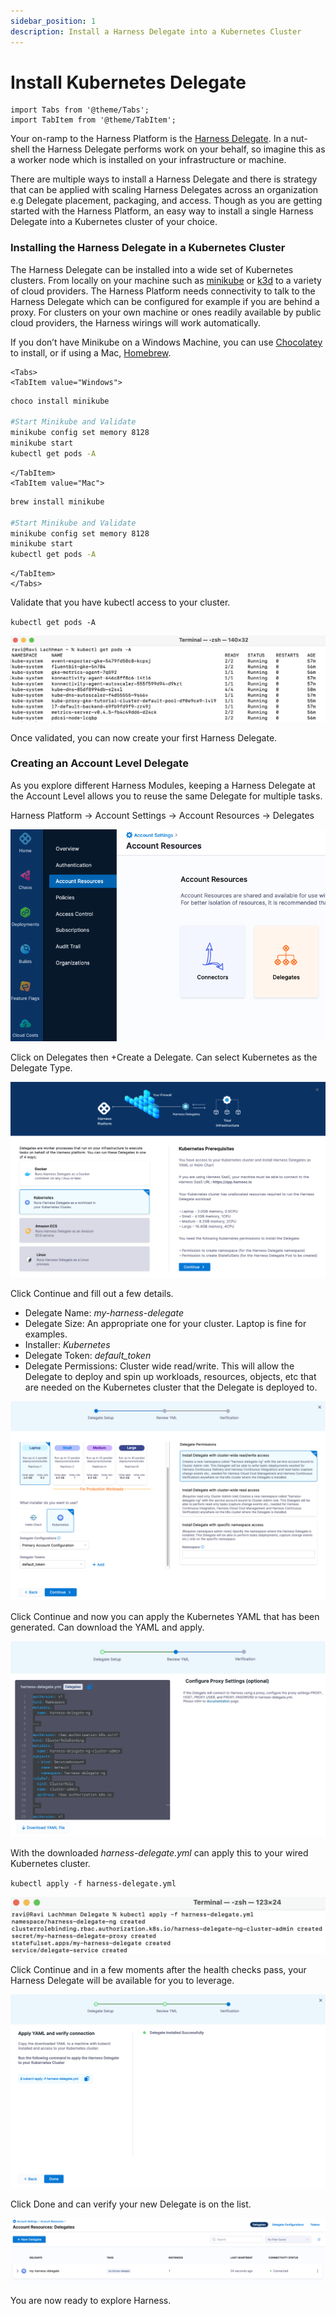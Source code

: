 ```yaml
---
sidebar_position: 1
description: Install a Harness Delegate into a Kubernetes Cluster
---
```


# Install Kubernetes Delegate

```mdx-code-block
import Tabs from '@theme/Tabs';
import TabItem from '@theme/TabItem';
```

Your on-ramp to the Harness Platform is the [Harness Delegate](https://docs.harness.io/article/2k7lnc7lvl-delegates-overview). In a nut-shell the Harness Delegate performs work on your behalf, so imagine this as a worker node which is installed on your infrastructure or machine.

There are multiple ways to install a Harness Delegate and there is strategy that can be applied with scaling Harness Delegates across an organization e.g Delegate placement, packaging, and access. Though as you are getting started with the Harness Platform, an easy way to install a single Harness Delegate into a Kubernetes cluster of your choice.

<!-- Video:
https://harness-1.wistia.com/medias/rpv5vwzpxz-->
<docvideo src="https://harness-1.wistia.com/medias/rpv5vwzpxz" />

### Installing the Harness Delegate in a Kubernetes Cluster

The Harness Delegate can be installed into a wide set of Kubernetes clusters. From locally on your machine such as [minikube](https://minikube.sigs.k8s.io/tutorials/start/) or [k3d](https://k3d.io/v5.4.4/) to a variety of cloud providers. The Harness Platform needs connectivity to talk to the Harness Delegate which can be configured for example if you are behind a proxy. For clusters on your own machine or ones readily available by public cloud providers, the Harness wirings will work automatically.

If you don’t have Minikube on a Windows Machine, you can use [Chocolatey](https://chocolatey.org/install) to install, or if using a Mac, [Homebrew](https://brew.sh/).

```mdx-code-block
<Tabs>
<TabItem value="Windows">
```

```bash
choco install minikube

#Start Minikube and Validate
minikube config set memory 8128
minikube start
kubectl get pods -A
```

```mdx-code-block
</TabItem>
<TabItem value="Mac">
```

```bash
brew install minikube

#Start Minikube and Validate
minikube config set memory 8128
minikube start
kubectl get pods -A
```

```mdx-code-block
</TabItem>
</Tabs>
```

Validate that you have kubectl access to your cluster.

`kubectl get pods -A`

![Kubectl Get Pods](static/kubernetes-delegate-install/kubectl_check.png)

Once validated, you can now create your first Harness Delegate.

### Creating an Account Level Delegate

As you explore different Harness Modules, keeping a Harness Delegate at the Account Level allows you to reuse the same Delegate for multiple tasks.

Harness Platform -> Account Settings -> Account Resources -> Delegates

![Account Delegate](static/kubernetes-delegate-install/account_delegate.png)

Click on Delegates then +Create a Delegate. Can select Kubernetes as the Delegate Type.

![Kubernetes Delegate Type](static/kubernetes-delegate-install/delegate_type.png)

Click Continue and fill out a few details.

- Delegate Name: _my-harness-delegate_
- Delegate Size: An appropriate one for your cluster. Laptop is fine for examples.
- Installer: _Kubernetes_
- Delegate Token: _default_token_
- Delegate Permissions: Cluster wide read/write. This will allow the Delegate to deploy and spin up workloads, resources, objects, etc that are needed on the Kubernetes cluster that the Delegate is deployed to.

![Kubernets Delgate Setup](static/kubernetes-delegate-install/k8s_delegate_options.png)

Click Continue and now you can apply the Kubernetes YAML that has been generated. Can download the YAML and apply.

![YAML to Download](static/kubernetes-delegate-install/delgate_yaml.png)

With the downloaded _harness-delegate.yml_ can apply this to your wired Kubernetes cluster.

`kubectl apply -f harness-delegate.yml`

![Apply Delegate YAML](static/kubernetes-delegate-install/apply_yaml.png)

Click Continue and in a few moments after the health checks pass, your Harness Delegate will be available for you to leverage.

![Delegate Helathcheck](static/kubernetes-delegate-install/healthcheck.png)

Click Done and can verify your new Delegate is on the list.

![Delegate Available](static/kubernetes-delegate-install/available.png)

You are now ready to explore Harness.
